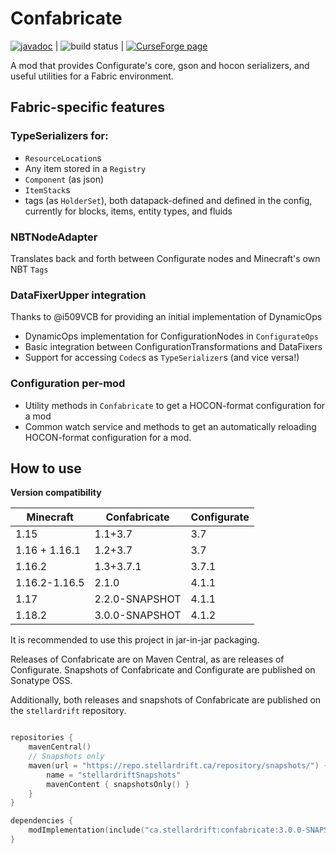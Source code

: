 # Confabricate

[![javadoc](https://javadoc.io/badge2/ca.stellardrift/confabricate/javadoc.svg)](https://javadoc.io/doc/ca.stellardrift/confabricate) | ![build status](https://img.shields.io/github/workflow/status/zml2008/confabricate/Publish) | [![CurseForge page](http://cf.way2muchnoise.eu/versions/confabricate.svg)](https://www.curseforge.com/minecraft/mc-mods/confabricate)

A mod that provides Configurate's core, gson and hocon serializers, and useful utilities for a Fabric environment.

## Fabric-specific features

### TypeSerializers for:

- `ResourceLocation`s
- Any item stored in a `Registry`
- `Component` (as json)
- `ItemStack`s
- tags (as `HolderSet`), both datapack-defined and defined in the config, currently for blocks, items, entity types, and fluids

### NBTNodeAdapter

Translates back and forth between Configurate nodes and Minecraft's own NBT `Tags`

### DataFixerUpper integration

Thanks to @i509VCB for providing an initial implementation of DynamicOps

- DynamicOps implementation for ConfigurationNodes in `ConfigurateOps`
- Basic integration between ConfigurationTransformations and DataFixers
- Support for accessing `Codec`s as `TypeSerializer`s (and vice versa!)

### Configuration per-mod

- Utility methods in `Confabricate` to get a HOCON-format configuration for a mod
- Common watch service and methods to get an automatically reloading HOCON-format configuration for a mod.

## How to use

**Version compatibility**

Minecraft      | Confabricate   | Configurate
-------------- | -------------- | ------------
1.15           | 1.1+3.7        | 3.7
1.16 + 1.16.1  | 1.2+3.7        | 3.7
1.16.2         | 1.3+3.7.1      | 3.7.1
1.16.2-1.16.5  | 2.1.0          | 4.1.1
1.17           | 2.2.0-SNAPSHOT | 4.1.1
1.18.2         | 3.0.0-SNAPSHOT | 4.1.2

It is recommended to use this project in jar-in-jar packaging.

Releases of Confabricate are on Maven Central, as are releases of Configurate. Snapshots of Confabricate and Configurate are published on Sonatype 
OSS.

Additionally, both releases and snapshots of Confabricate are published on the `stellardrift` repository.

```kotlin

repositories {
    mavenCentral()
    // Snapshots only
    maven(url = "https://repo.stellardrift.ca/repository/snapshots/") {
        name = "stellardriftSnapshots"
        mavenContent { snapshotsOnly() }
    }
}

dependencies {
    modImplementation(include("ca.stellardrift:confabricate:3.0.0-SNAPSHOT")!!)
}
```

